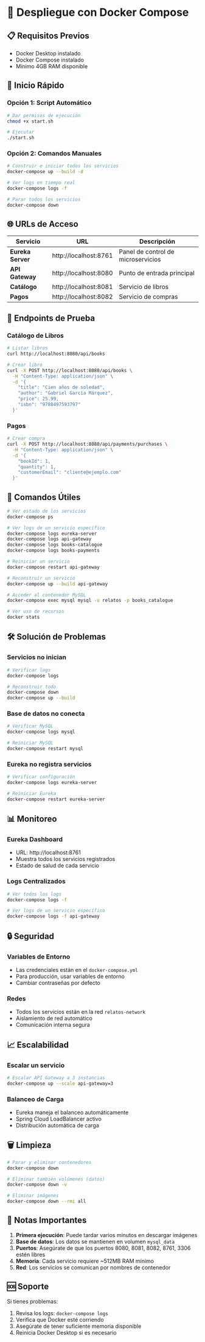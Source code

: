 # 🐳 Despliegue con Docker Compose

## 📋 Requisitos Previos

- Docker Desktop instalado
- Docker Compose instalado
- Mínimo 4GB RAM disponible

## 🚀 Inicio Rápido

### Opción 1: Script Automático
```bash
# Dar permisos de ejecución
chmod +x start.sh

# Ejecutar
./start.sh
```

### Opción 2: Comandos Manuales
```bash
# Construir e iniciar todos los servicios
docker-compose up --build -d

# Ver logs en tiempo real
docker-compose logs -f

# Parar todos los servicios
docker-compose down
```

## 🌐 URLs de Acceso

| Servicio | URL | Descripción |
|----------|-----|-------------|
| **Eureka Server** | http://localhost:8761 | Panel de control de microservicios |
| **API Gateway** | http://localhost:8080 | Punto de entrada principal |
| **Catálogo** | http://localhost:8081 | Servicio de libros |
| **Pagos** | http://localhost:8082 | Servicio de compras |

## 📡 Endpoints de Prueba

### Catálogo de Libros
```bash
# Listar libros
curl http://localhost:8080/api/books

# Crear libro
curl -X POST http://localhost:8080/api/books \
  -H "Content-Type: application/json" \
  -d '{
    "title": "Cien años de soledad",
    "author": "Gabriel García Márquez",
    "price": 25.99,
    "isbn": "9788497593797"
  }'
```

### Pagos
```bash
# Crear compra
curl -X POST http://localhost:8080/api/payments/purchases \
  -H "Content-Type: application/json" \
  -d '{
    "bookId": 1,
    "quantity": 1,
    "customerEmail": "cliente@ejemplo.com"
  }'
```

## 🔧 Comandos Útiles

```bash
# Ver estado de los servicios
docker-compose ps

# Ver logs de un servicio específico
docker-compose logs eureka-server
docker-compose logs api-gateway
docker-compose logs books-catalogue
docker-compose logs books-payments

# Reiniciar un servicio
docker-compose restart api-gateway

# Reconstruir un servicio
docker-compose up --build api-gateway

# Acceder al contenedor MySQL
docker-compose exec mysql mysql -u relatos -p books_catalogue

# Ver uso de recursos
docker stats
```

## 🛠️ Solución de Problemas

### Servicios no inician
```bash
# Verificar logs
docker-compose logs

# Reconstruir todo
docker-compose down
docker-compose up --build
```

### Base de datos no conecta
```bash
# Verificar MySQL
docker-compose logs mysql

# Reiniciar MySQL
docker-compose restart mysql
```

### Eureka no registra servicios
```bash
# Verificar configuración
docker-compose logs eureka-server

# Reiniciar Eureka
docker-compose restart eureka-server
```

## 📊 Monitoreo

### Eureka Dashboard
- URL: http://localhost:8761
- Muestra todos los servicios registrados
- Estado de salud de cada servicio

### Logs Centralizados
```bash
# Ver todos los logs
docker-compose logs -f

# Ver logs de un servicio específico
docker-compose logs -f api-gateway
```

## 🔒 Seguridad

### Variables de Entorno
- Las credenciales están en el `docker-compose.yml`
- Para producción, usar variables de entorno
- Cambiar contraseñas por defecto

### Redes
- Todos los servicios están en la red `relatos-network`
- Aislamiento de red automático
- Comunicación interna segura

## 📈 Escalabilidad

### Escalar un servicio
```bash
# Escalar API Gateway a 3 instancias
docker-compose up --scale api-gateway=3
```

### Balanceo de Carga
- Eureka maneja el balanceo automáticamente
- Spring Cloud LoadBalancer activo
- Distribución automática de carga

## 🗑️ Limpieza

```bash
# Parar y eliminar contenedores
docker-compose down

# Eliminar también volúmenes (datos)
docker-compose down -v

# Eliminar imágenes
docker-compose down --rmi all
```

## 📝 Notas Importantes

1. **Primera ejecución**: Puede tardar varios minutos en descargar imágenes
2. **Base de datos**: Los datos se mantienen en volumen `mysql_data`
3. **Puertos**: Asegúrate de que los puertos 8080, 8081, 8082, 8761, 3306 estén libres
4. **Memoria**: Cada servicio requiere ~512MB RAM mínimo
5. **Red**: Los servicios se comunican por nombres de contenedor

## 🆘 Soporte

Si tienes problemas:
1. Revisa los logs: `docker-compose logs`
2. Verifica que Docker esté corriendo
3. Asegúrate de tener suficiente memoria disponible
4. Reinicia Docker Desktop si es necesario 